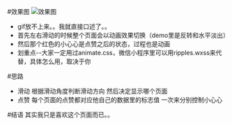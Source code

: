 #效果图
![效果图](https://upload-images.jianshu.io/upload_images/10518780-9edd069104cb3fef.jpg?imageMogr2/auto-orient/strip%7CimageView2/2/w/1240)

- gif放不上来。。我就直接口述了。。
- 首先左右滑动的时候整个页面会以动画效果切换（demo里是反转和水平淡出）
- 然后那个红色的小心心是点赞之后的状态，过程也是动画
- 划重点--大家一定用过animate.css，微信小程序里可以用ripples.wxss来代替，具体怎么用，取决于你

#思路
- 滑动 根据滑动角度判断滑动方向 然后决定显示哪个页面
- 点赞 每个页面的点赞都对应他自己的数据里的标志值 一次来分别控制小心心 

#结语
其实我只是喜欢这个页面而已。。
